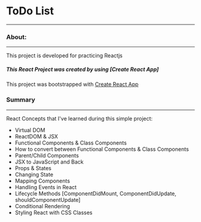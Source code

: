 # ToDo List
***

### About:
***
This project is developed for practicing Reactjs

##### This React Project was created by using [Create React App]
This project was bootstrapped with [Create React App](https://github.com/facebook/create-react-app)

### Summary 
***
React Concepts that I've learned during this simple project:

*  Virtual DOM
*  ReactDOM & JSX
* Functional Components & Class Components
* How to convert between Functional Components & Class Components
* Parent/Child Components
* JSX to JavaScript and Back
* Props & States
* Changing State
* Mapping Components
* Handling Events in React
*  Lifecycle Methods [ComponentDidMount, ComponentDidUpdate, shouldComponentUpdate]
*  Conditional Rendering
*  Styling React with CSS Classes
